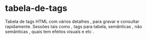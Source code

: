# tabela-de-tags
Tabela de tags HTML com vários detalhes , para gravar e consultar rapidamente. 
Sessões tais como , tags para tabela, semânticas , não semânticas , quais tem efeitos visuais e etc .
